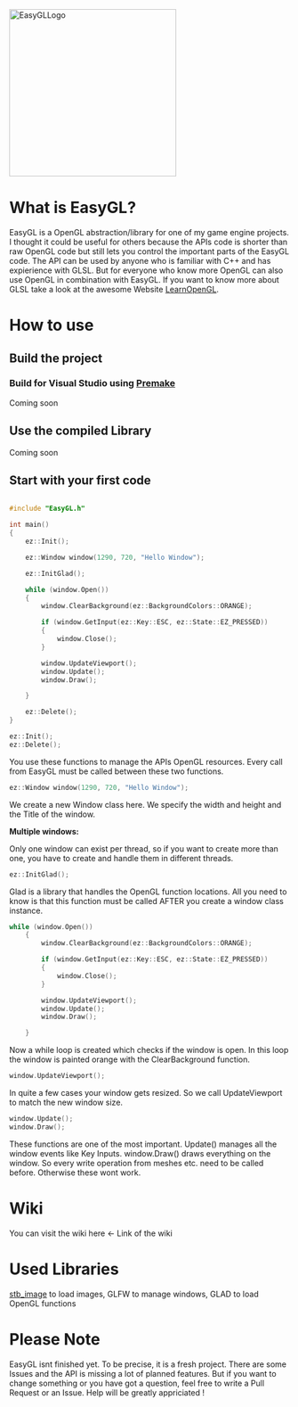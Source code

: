 <img width="300" height="300" alt="EasyGLLogo" src="https://github.com/user-attachments/assets/530644b3-04f8-4606-9e3b-4001fb0a0fe6" />

# What is EasyGL?

EasyGL is a OpenGL abstraction/library for one of my game engine projects. I thought it could be useful for others because the APIs code is shorter than raw OpenGL code but still lets you control the important parts of the EasyGL code. The API can be used by anyone who is familiar with C++ and has expierience with GLSL. But for everyone who know more OpenGL can also use OpenGL in combination with EasyGL. If you want to know more about GLSL take a look at the awesome Website [LearnOpenGL](https://learnopengl.com/Getting-started/Shaders).

# How to use 

## Build the project

### Build for Visual Studio using [Premake](https://github.com/premake/premake-core)

Coming soon

## Use the compiled Library

Coming soon

## Start with your first code

```c++

#include "EasyGL.h"

int main()
{
	ez::Init();

	ez::Window window(1290, 720, "Hello Window");

	ez::InitGlad();

	while (window.Open())
	{
		window.ClearBackground(ez::BackgroundColors::ORANGE);

		if (window.GetInput(ez::Key::ESC, ez::State::EZ_PRESSED))
		{
			window.Close();
		}

		window.UpdateViewport();
		window.Update();
		window.Draw();

	}

	ez::Delete();
}


```

```c++
ez::Init();
ez::Delete();
```
You use these functions to manage the APIs OpenGL resources. Every call from EasyGL must be called between these two functions.

```c++
ez::Window window(1290, 720, "Hello Window");
```
We create a new Window class here. We specify the width and height and the Title of the window.

**Multiple windows:**

Only one window can exist per thread, so if you want to create more than one, you have to create and handle them in different threads.

```c++
ez::InitGlad();
```
Glad is a library that handles the OpenGL function locations. All you need to know is that this function must be called AFTER you create a window class instance.

```c++
while (window.Open())
	{
		window.ClearBackground(ez::BackgroundColors::ORANGE);

		if (window.GetInput(ez::Key::ESC, ez::State::EZ_PRESSED))
		{
			window.Close();
		}

		window.UpdateViewport();
		window.Update();
		window.Draw();

	}
```
Now a while loop is created which checks if the window is open. In this loop the window is painted orange with the ClearBackground function. 

```c++
window.UpdateViewport();
```
In quite a few cases your window gets resized. So we call UpdateViewport to match the new window size. 

```c++
window.Update();
window.Draw();
```

These functions are one of the most important. Update() manages all the window events like Key Inputs. window.Draw() draws everything on the window. So every write operation from meshes etc. need to be called before. Otherwise these wont work.

# Wiki

You can visit the wiki here <- Link of the wiki

# Used Libraries

[stb_image](https://github.com/nothings/stb) to load images,
GLFW to manage windows,
GLAD to load OpenGL functions

# Please Note 

EasyGL isnt finished yet. To be precise, it is a fresh project. There are some Issues and the API is missing a lot of planned features. But if you want to change something or you have got a question, feel free to write a Pull Request or an Issue. Help will be greatly appriciated ! 
